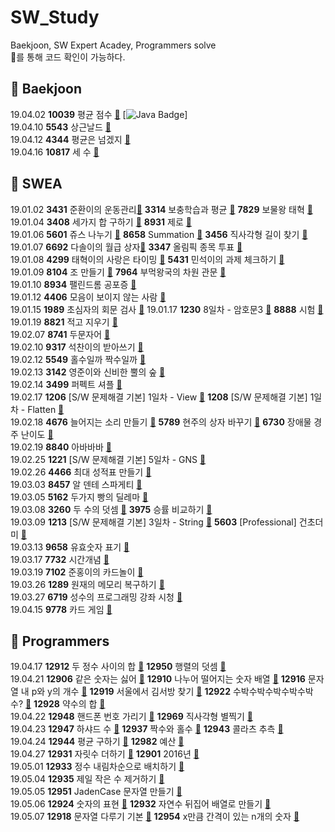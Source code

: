 # SW_Study
Baekjoon, SW Expert Acadey, Programmers solve  
:link:를 통해 코드 확인이 가능하다.

## :yellow_heart: Baekjoon
19.04.02 **10039** 평균 점수 [:link:](https://github.com/aeriheo/SW_Study/blob/master/B0402/Main10039.java) [![Java Badge](https://img.shields.io/badge/Java-007396?style=flat-square&logo=Java&logoColor=white)]  
19.04.10 **5543** 상근날드 [:link:](https://github.com/aeriheo/SW_Study/blob/master/B0410/Main5543.java)  
19.04.12 **4344** 평균은 넘겠지 [:link:](https://github.com/aeriheo/SW_Study/blob/master/B0412/Main4344.java)  
19.04.16 **10817** 세 수 [:link:](https://github.com/aeriheo/SW_Study/blob/master/B0416/Main10817.java)  

## :green_heart: SWEA

19.01.02 **3431** 준환이의 운동관리[:link:](https://github.com/aeriheo/SW_Study/blob/master/0102/SWEA_3314.java) **3314** 보충학습과 평균 [:link:](https://github.com/aeriheo/SW_Study/blob/master/0102/SWEA_3431.java) **7829** 보물왕 태혁 [:link:](https://github.com/aeriheo/SW_Study/blob/master/0102/SWEA_7829.java)  
19.01.04 **3408** 세가지 합 구하기 [:link:](https://github.com/aeriheo/SW_Study/blob/master/0104/Solution20.java) **8931** 제로 [:link:](https://github.com/aeriheo/SW_Study/blob/master/0104/Solution21.java)  
19.01.06 **5601** 쥬스 나누기 [:link:](https://github.com/aeriheo/SW_Study/blob/master/0106/Solution30.java) **8658** Summation [:link:](https://github.com/aeriheo/SW_Study/blob/master/0106/Solution31.java) **3456** 직사각형 길이 찾기 [:link:](https://github.com/aeriheo/SW_Study/blob/master/0106/Solution32.java)  
19.01.07 **6692** 다솔이의 월급 상자[:link:](https://github.com/aeriheo/SW_Study/blob/master/0107/Solution40.java) **3347** 올림픽 종목 투표 [:link:](https://github.com/aeriheo/SW_Study/blob/master/0107/Solution41.java)  
19.01.08 **4299** 태혁이의 사랑은 타이밍 [:link:](https://github.com/aeriheo/SW_Study/blob/master/0108/Solution50.java) **5431** 민석이의 과제 체크하기 [:link:](https://github.com/aeriheo/SW_Study/blob/master/0108/Solution51.java)  
19.01.09 **8104** 조 만들기 [:link:](https://github.com/aeriheo/SW_Study/blob/master/0109/Solution60.java) **7964** 부먹왕국의 차원 관문 [:link:](https://github.com/aeriheo/SW_Study/blob/master/0109/Solution61.java)  
19.01.10 **8934** 팰린드롬 공포증 [:link:](https://github.com/aeriheo/SW_Study/blob/master/0110/Solution.java)  
19.01.12 **4406** 모음이 보이지 않는 사람 [:link:](https://github.com/aeriheo/SW_Study/blob/master/0112/Solution1.java)  
19.01.15 **1989** 초심자의 회문 검사 [:link:](https://github.com/aeriheo/SW_Study/blob/master/0115/Solution.java)
19.01.17 **1230** 8일차 - 암호문3 [:link:](https://github.com/aeriheo/SW_Study/blob/master/0117/Solution1230.java) **8888** 시험 [:link:](https://github.com/aeriheo/SW_Study/blob/master/0117/Solution8888.java)  
19.01.19 **8821** 적고 지우기 [:link:](https://github.com/aeriheo/SW_Study/blob/master/0119/Solution8821.java)  
19.02.07 **8741** 두문자어 [:link:](https://github.com/aeriheo/SW_Study/blob/master/0207/Solution8741.java)   
19.02.10 **9317** 석찬이의 받아쓰기 [:link:](https://github.com/aeriheo/SW_Study/blob/master/0210/Solution9317.java)   
19.02.12 **5549** 홀수일까 짝수일까 [:link:](https://github.com/aeriheo/SW_Study/blob/master/0212/Solution5549.java)  
19.02.13 **3142** 영준이와 신비한 뿔의 숲 [:link:](https://github.com/aeriheo/SW_Study/blob/master/0213/Solution3142.java)  
19.02.14 **3499** 퍼펙트 셔플 [:link:](https://github.com/aeriheo/SW_Study/blob/master/0214/Solution3499.java)   
19.02.17 **1206** [S/W 문제해결 기본] 1일차 - View [:link:](https://github.com/aeriheo/SW_Study/blob/master/0217/Solution1206.java) **1208** [S/W 문제해결 기본] 1일차 - Flatten [:link:](https://github.com/aeriheo/SW_Study/blob/master/0217/Solution1208.java)  
19.02.18 **4676** 늘어지는 소리 만들기 [:link:](https://github.com/aeriheo/SW_Study/blob/master/0218/Solution4676.java) **5789** 현주의 상자 바꾸기 [:link:](https://github.com/aeriheo/SW_Study/blob/master/0218/Solution5789.java) **6730** 장애물 경주 난이도 [:link:](https://github.com/aeriheo/SW_Study/blob/master/0218/Solution6730.java)  
19.02.19 **8840** 아바바바 [:link:](https://github.com/aeriheo/SW_Study/blob/master/0219/Solution8840.java)   
19.02.25 **1221** [S/W 문제해결 기본] 5일차 - GNS [:link:](https://github.com/aeriheo/SW_Study/blob/master/0225/Solution1221.java)  
19.02.26 **4466** 최대 성적표 만들기 [:link:](https://github.com/aeriheo/SW_Study/blob/master/0226/Solution4466.java)  
19.03.03 **8457** 알 덴테 스파게티 [:link:](https://github.com/aeriheo/SW_Study/blob/master/0303/Solution8457.java)  
19.03.05 **5162** 두가지 빵의 딜레마 [:link:](https://github.com/aeriheo/SW_Study/blob/master/0305/Solution5162.java)  
19.03.08 **3260** 두 수의 덧셈 [:link:](https://github.com/aeriheo/SW_Study/blob/master/0308/Solution3260.java) **3975** 승률 비교하기 [:link:](https://github.com/aeriheo/SW_Study/blob/master/0308/Solution3975.java)  
19.03.09 **1213** [S/W 문제해결 기본] 3일차 - String [:link:](https://github.com/aeriheo/SW_Study/tree/master/0309) **5603** [Professional] 건초더미 [:link:](https://github.com/aeriheo/SW_Study/blob/master/0309/Solution5603.java)  
19.03.13 **9658** 유효숫자 표기 [:link:](https://github.com/aeriheo/SW_Study/blob/master/0313/Solution9658.java)  
19.03.17 **7732** 시간개념 [:link:](https://github.com/aeriheo/SW_Study/blob/master/0317/Solution7732.java)  
19.03.19 **7102** 준홍이의 카드놀이 [:link:](https://github.com/aeriheo/SW_Study/blob/master/0319/Solution7102.java)  
19.03.26 **1289** 원재의 메모리 복구하기 [:link:](https://github.com/aeriheo/SW_Study/blob/master/0326/Solution1289.java)  
19.03.27 **6719** 성수의 프로그래밍 강좌 시청 [:link:](https://github.com/aeriheo/SW_Study/blob/master/0327/Solution6719.java)  
19.04.15 **9778** 카드 게임 [:link:](https://github.com/aeriheo/SW_Study/blob/master/0415/Solution9778.java)  


## :purple_heart: Programmers
19.04.17 **12912** 두 정수 사이의 합 [:link:](https://github.com/aeriheo/SW_Study/blob/master/P0417/ProgrammersPractice1.java) **12950** 행렬의 덧셈 [:link:](https://github.com/aeriheo/SW_Study/blob/master/P0417/ProgrammersPractice2.java)  
19.04.21 **12906** 같은 숫자는 싫어 [:link:](https://github.com/aeriheo/SW_Study/blob/master/P0421/ProgrammersPractice4.java) **12910** 나누어 떨어지는 숫자 배열 [:link:](https://github.com/aeriheo/SW_Study/blob/master/P0421/ProgrammersPractice5.java) **12916** 문자열 내 p와 y의 개수 [:link:](https://github.com/aeriheo/SW_Study/blob/master/P0421/ProgrammersPractice6.java) **12919** 서울에서 김서방 찾기 [:link:](https://github.com/aeriheo/SW_Study/blob/master/P0421/ProgrammersPractice7.java) **12922** 수박수박수박수박수박수? [:link:](https://github.com/aeriheo/SW_Study/blob/master/P0421/ProgrammersPractice8.java) **12928** 약수의 합 [:link:](https://github.com/aeriheo/SW_Study/blob/master/P0421/ProgrammersPractice9.java)  
19.04.22 **12948** 핸드폰 번호 가리기 [:link:](https://github.com/aeriheo/SW_Study/blob/master/P0422/ProgrammersPractice10.java) **12969** 직사각형 별찍기 [:link:](https://github.com/aeriheo/SW_Study/blob/master/P0422/ProgrammersPractice11.java)  
19.04.23 **12947** 하샤드 수 [:link:](https://github.com/aeriheo/SW_Study/blob/master/P0423/ProgrammersPractice12.java) **12937** 짝수와 홀수 [:link:](https://github.com/aeriheo/SW_Study/blob/master/P0423/ProgrammersPractice13.java) **12943** 콜라츠 추측 [:link:](https://github.com/aeriheo/SW_Study/blob/master/P0423/ProgrammersPractice14.java)  
19.04.24 **12944** 평균 구하기 [:link:](https://github.com/aeriheo/SW_Study/blob/master/P0424/ProgrammersPractice15.java) **12982** 예산 [:link:](https://github.com/aeriheo/SW_Study/blob/master/P0424/ProgrammersPractice16.java)  
19.04.27 **12931** 자릿수 더하기 [:link:](https://github.com/aeriheo/SW_Study/blob/master/P0427/ProgrammersPractice17.java) **12901** 2016년 [:link:](https://github.com/aeriheo/SW_Study/blob/master/P0427/ProgrammersPractice18.java)  
19.05.01 **12933** 정수 내림차순으로 배치하기 [:link:](https://github.com/aeriheo/SW_Study/blob/master/P0501/ProgrammersPractice19.java)  
19.05.04 **12935** 제일 작은 수 제거하기 [:link:](https://github.com/aeriheo/SW_Study/blob/master/P0504/ProgrammersPractice20.java)  
19.05.05 **12951** JadenCase 문자열 만들기 [:link:](https://github.com/aeriheo/SW_Study/blob/master/P0505/ProgrammersPractice21.java)  
19.05.06 **12924** 숫자의 표현 [:link:](https://github.com/aeriheo/SW_Study/blob/master/P0506/Programmers12924.java) **12932** 자연수 뒤집어 배열로 만들기 [:link:](https://github.com/aeriheo/SW_Study/blob/master/P0506/Programmers12932.java)  
19.05.07 **12918** 문자열 다루기 기본 [:link:](https://github.com/aeriheo/SW_Study/blob/master/P0507/Programmers12918.java) **12954** x만큼 간격이 있는 n개의 숫자 [:link:](https://github.com/aeriheo/SW_Study/blob/master/P0507/Programmers12954.java)  
